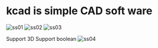 # kcad is simple CAD soft ware

![ss01](https://user-images.githubusercontent.com/44468366/52205927-0a1ac500-28bc-11e9-9cf7-7adaafdfb75c.png)
![ss02](https://user-images.githubusercontent.com/44468366/52205929-0a1ac500-28bc-11e9-852d-faf9228473df.png)
![ss03](https://user-images.githubusercontent.com/44468366/52205925-0a1ac500-28bc-11e9-9ff0-3aa1c40c4920.png)

Support 3D
Support boolean
![ss04](https://user-images.githubusercontent.com/44468366/52205926-0a1ac500-28bc-11e9-8192-cce7fef33150.png)

